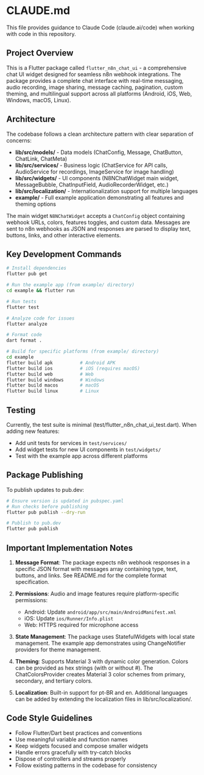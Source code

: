 # CLAUDE.md

This file provides guidance to Claude Code (claude.ai/code) when working with code in this repository.

## Project Overview

This is a Flutter package called `flutter_n8n_chat_ui` - a comprehensive chat UI widget designed for seamless n8n webhook integrations. The package provides a complete chat interface with real-time messaging, audio recording, image sharing, message caching, pagination, custom theming, and multilingual support across all platforms (Android, iOS, Web, Windows, macOS, Linux).

## Architecture

The codebase follows a clean architecture pattern with clear separation of concerns:

- **lib/src/models/** - Data models (ChatConfig, Message, ChatButton, ChatLink, ChatMeta)
- **lib/src/services/** - Business logic (ChatService for API calls, AudioService for recordings, ImageService for image handling)
- **lib/src/widgets/** - UI components (N8NChatWidget main widget, MessageBubble, ChatInputField, AudioRecorderWidget, etc.)
- **lib/src/localization/** - Internationalization support for multiple languages
- **example/** - Full example application demonstrating all features and theming options

The main widget `N8NChatWidget` accepts a `ChatConfig` object containing webhook URLs, colors, features toggles, and custom data. Messages are sent to n8n webhooks as JSON and responses are parsed to display text, buttons, links, and other interactive elements.

## Key Development Commands

```bash
# Install dependencies
flutter pub get

# Run the example app (from example/ directory)
cd example && flutter run

# Run tests
flutter test

# Analyze code for issues
flutter analyze

# Format code
dart format .

# Build for specific platforms (from example/ directory)
cd example
flutter build apk          # Android APK
flutter build ios          # iOS (requires macOS)
flutter build web          # Web
flutter build windows      # Windows
flutter build macos        # macOS
flutter build linux        # Linux
```

## Testing

Currently, the test suite is minimal (test/flutter_n8n_chat_ui_test.dart). When adding new features:
- Add unit tests for services in `test/services/`
- Add widget tests for new UI components in `test/widgets/`
- Test with the example app across different platforms

## Package Publishing

To publish updates to pub.dev:
```bash
# Ensure version is updated in pubspec.yaml
# Run checks before publishing
flutter pub publish --dry-run

# Publish to pub.dev
flutter pub publish
```

## Important Implementation Notes

1. **Message Format**: The package expects n8n webhook responses in a specific JSON format with messages array containing type, text, buttons, and links. See README.md for the complete format specification.

2. **Permissions**: Audio and image features require platform-specific permissions:
   - Android: Update `android/app/src/main/AndroidManifest.xml`
   - iOS: Update `ios/Runner/Info.plist`
   - Web: HTTPS required for microphone access

3. **State Management**: The package uses StatefulWidgets with local state management. The example app demonstrates using ChangeNotifier providers for theme management.

4. **Theming**: Supports Material 3 with dynamic color generation. Colors can be provided as hex strings (with or without #). The ChatColorsProvider creates Material 3 color schemes from primary, secondary, and tertiary colors.

5. **Localization**: Built-in support for pt-BR and en. Additional languages can be added by extending the localization files in lib/src/localization/.

## Code Style Guidelines

- Follow Flutter/Dart best practices and conventions
- Use meaningful variable and function names
- Keep widgets focused and compose smaller widgets
- Handle errors gracefully with try-catch blocks
- Dispose of controllers and streams properly
- Follow existing patterns in the codebase for consistency